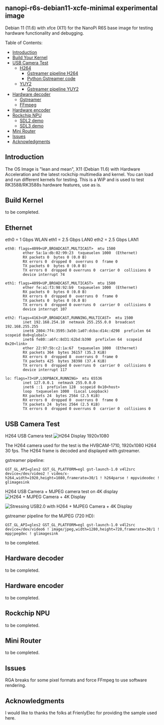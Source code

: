 ## nanopi-r6s-debian11-xcfe-minimal experimental image

Debian 11 (11.6) with xfce (X11) for the NanoPi R6S base image for testing hardware functionality and debugging.

Table of Contents:

- [Introduction](#introduction)
- [Build Your Kernel](#build-your-kernel)
- [USB Camera Test](#usb-camera-test)
  - [H264](#h264)
    - [Gstreamer pipeline H264](#gstreamer-pipeline-h264)
    - [Python Gstreamer code](#python-gstreamer-code)
  - [YUY2](#yuy2)
    - [Gstreamer pipeline YUY2](#gstreamer-pipeline-yuy2)
- [Hardware decoder](#hardware-decoding)
  - [Gstreamer](#gstreamer)
  - [FFmpeg](#ffmpeg)
- [Hardware encoder](#hardware-encoding)
- [Rockchip NPU](#npu)
  - [SDL2 demo](#sdl2-demo)
  - [SDL3 demo](#sdl3-demo)
- [Mini Router](#mini-router)
- [Issues](#issues)
- [Acknowledgments](#acknowledgments)

## Introduction

The OS Image is "lean and mean", X11 (Debian 11.6) with Hardware Acceleration and the latest rockchip multimedia and kernel.
You can load and run different kernels for testing.
This is a WiP and is used to test RK3588/RK3588s hardware features, use as is.

## Build Kernel

to be completed.

## Ethernet

eth0 = 1 Gbps WLAN
eth1 = 2.5 Gbps LAN0
eth2 = 2.5 Gbps LAN1

    eth0: flags=4099<UP,BROADCAST,MULTICAST>  mtu 1500
            ether 5a:1a:db:02:99:23  txqueuelen 1000  (Ethernet)
            RX packets 0  bytes 0 (0.0 B)
            RX errors 0  dropped 0  overruns 0  frame 0
            TX packets 0  bytes 0 (0.0 B)
            TX errors 0  dropped 0 overruns 0  carrier 0  collisions 0
            device interrupt 74  

    eth1: flags=4099<UP,BROADCAST,MULTICAST>  mtu 1500
            ether fe:a1:f3:98:92:b9  txqueuelen 1000  (Ethernet)
            RX packets 0  bytes 0 (0.0 B)
            RX errors 0  dropped 0  overruns 0  frame 0
            TX packets 0  bytes 0 (0.0 B)
            TX errors 0  dropped 0 overruns 0  carrier 0  collisions 0
            device interrupt 107  

    eth2: flags=4163<UP,BROADCAST,RUNNING,MULTICAST>  mtu 1500
            inet 192.168.254.10  netmask 255.255.0.0  broadcast 192.168.255.255
            inet6 2804:7f4:3595:3a50:1a07:dcba:d14c:d298  prefixlen 64  scopeid 0x0<global>
            inet6 fe80::a6fc:8d31:62bd:b390  prefixlen 64  scopeid 0x20<link>
            ether 22:97:5b:c2:1a:67  txqueuelen 1000  (Ethernet)
            RX packets 364  bytes 36157 (35.3 KiB)
            RX errors 0  dropped 8  overruns 0  frame 0
            TX packets 425  bytes 38398 (37.4 KiB)
            TX errors 0  dropped 0 overruns 0  carrier 0  collisions 0
            device interrupt 117  

    lo: flags=73<UP,LOOPBACK,RUNNING>  mtu 65536
            inet 127.0.0.1  netmask 255.0.0.0
            inet6 ::1  prefixlen 128  scopeid 0x10<host>
            loop  txqueuelen 1000  (Local Loopback)
            RX packets 24  bytes 2564 (2.5 KiB)
            RX errors 0  dropped 0  overruns 0  frame 0
            TX packets 24  bytes 2564 (2.5 KiB)
            TX errors 0  dropped 0 overruns 0  carrier 0  collisions 0


## USB Camera Test

H264 USB Camera test
![H264 Display 1920x1080](https://raw.githubusercontent.com/avafinger/nanopi-r6s-debian11-xfce/main/nanopi-r6s-camera-h264.png)

The H264 camera used for the test is the HVBCAM-1710, 1920x1080 H264 30 fps.
The H264 frame is decoded and displayed with gstreamer.

gstreamer pipeline:

    GST_GL_API=gles2 GST_GL_PLATFORM=egl gst-launch-1.0 v4l2src device=/dev/video2 ! video/x-h264,width=1920,height=1080,framerate=30/1 ! h264parse ! mppvideodec ! glimagesink

H264 USB Camera + MJPEG camera test on 4K display
![H264 + MJPEG Camera + 4K Display](https://raw.githubusercontent.com/avafinger/nanopi-r6s-debian11-xfce/main/4k_cam2.png)

![Stressing USB2.0 with H264 + MJPEG Camera + 4K Display](https://raw.githubusercontent.com/avafinger/nanopi-r6s-debian11-xfce/main/4k_cam1.png)

gstreamer pipeline for the MJPEG (720 HD):

    GST_GL_API=gles2 GST_GL_PLATFORM=egl gst-launch-1.0 v4l2src device=/dev/video6 ! image/jpeg,width=1280,height=720,framerate=30/1 ! mppjpegdec ! glimagesink


to be completed.

## Hardware decoder

to be completed.

## Hardware encoder

to be completed.

## Rockchip NPU

to be completed.

## Mini Router

to be completed.

## Issues

RGA breaks for some pixel formats and force FFmpeg to use software rendering.

## Acknowledgments

I would like to thanks the folks at FrienlyElec for providing the sample used here.
